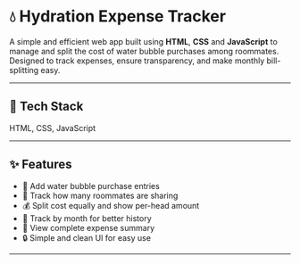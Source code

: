 # 💧 Hydration Expense Tracker

A simple and efficient web app built using **HTML**, **CSS** and **JavaScript** to manage and split the cost of water bubble purchases among roommates. Designed to track expenses, ensure transparency, and make monthly bill-splitting easy.

---

## 🧰 Tech Stack

HTML, CSS, JavaScript


---

## ✨ Features

- 🚰 Add water bubble purchase entries
- 👥 Track how many roommates are sharing
- 💰 Split cost equally and show per-head amount
- 📅 Track by month for better history
- 🧾 View complete expense summary
- 🔒 Simple and clean UI for easy use

---


